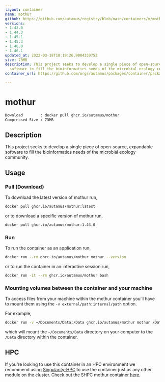 ```yaml
---
layout: container
name: mothur
github: https://github.com/autamus/registry/blob/main/containers/m/mothur/spack.yaml
versions:
- 1.43.0
- 1.44.3
- 1.45.1
- 1.45.3
- 1.46.0
- 1.46.1
updated_at: 2022-03-18T18:19:26.900433075Z
size: 73MB
description: This project seeks to develop a single piece of open-source, expandable
  software to fill the bioinformatics needs of the microbial ecology community.
container_url: https://github.com/orgs/autamus/packages/container/package/mothur

---
```

# mothur
```bash 
Download        : docker pull ghcr.io/autamus/mothur
Compressed Size : 73MB
```

## Description
This project seeks to develop a single piece of open-source, expandable software to fill the bioinformatics needs of the microbial ecology community.

## Usage
### Pull (Download)
To download the latest version of mothur run,

```bash
docker pull ghcr.io/autamus/mothur:latest
```

or to download a specific version of mothur run,

```bash
docker pull ghcr.io/autamus/mothur:1.43.0
```
### Run
To run the container as an application run,
```bash
docker run --rm ghcr.io/autamus/mothur mothur --version
```

or to run the container in an interactive session run,
```bash
docker run -it --rm ghcr.io/autamus/mothur bash
```

### Mounting volumes between the container and your machine
To access files from your machine within the mothur container you'll have to mount them using the `-v external/path:internal/path` option.

For example,
```bash
docker run -v ~/Documents/Data:/Data ghcr.io/autamus/mothur mothur /Data/myData.csv
```
which will mount the `~/Documents/Data` directory on your computer to the `/Data` directory within the container.

## HPC
If you're looking to use this container in an HPC environment we recommend using [Singularity-HPC](https://singularity-hpc.readthedocs.io) to use the container just as any other module on the cluster. Check out the SHPC mothur container [here](https://singularityhub.github.io/singularity-hpc/r/ghcr.io-autamus-mothur/).
